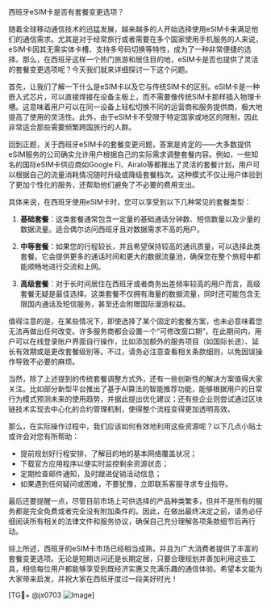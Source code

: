 西班牙eSIM卡是否有套餐变更选项？

随着全球移动通信技术的迅猛发展，越来越多的人开始选择使用eSIM卡来满足他们的通信需求。尤其是对于经常旅行或者需要在多个国家使用手机服务的人来说，eSIM卡因其无需实体卡槽、支持多号码切换等特性，成为了一种非常便捷的选择。那么，在西班牙这样一个热门旅游和居住目的地，eSIM卡是否也提供了灵活的套餐变更选项呢？今天我们就来详细探讨一下这个问题。

首先，让我们了解一下什么是eSIM卡以及它与传统SIM卡的区别。eSIM卡是一种嵌入式芯片，可以直接焊接在设备主板上，而不需要像传统SIM卡那样插入物理卡槽。这意味着用户可以在同一设备上轻松切换不同的运营商和服务提供商，极大地提高了使用的灵活性。此外，由于eSIM卡不受限于特定国家或地区的限制，因此非常适合那些需要频繁跨国旅行的人群。

回到正题，关于西班牙eSIM卡的套餐变更问题，答案是肯定的——大多数提供eSIM服务的公司确实允许用户根据自己的实际需求调整套餐内容。例如，一些知名的国际eSIM卡供应商如Google Fi、Airalo等都推出了灵活的套餐计划，用户可以根据自己的流量消耗情况随时升级或降级套餐档次。这种模式不仅让用户体验到了更加个性化的服务，还帮助他们避免了不必要的费用支出。

具体来说，在西班牙使用eSIM卡时，您可以享受到以下几种常见的套餐类型：

1. **基础套餐**：这类套餐通常包含一定量的基础通话分钟数、短信数量以及少量的数据流量。适合偶尔访问西班牙且对数据需求不高的用户。
   
2. **中等套餐**：如果您的行程较长，并且希望保持较高的通讯质量，可以选择此类套餐。它会提供更多的通话时间和更大的数据流量池，确保您在整个旅程中都能顺畅地进行交流和上网。
   
3. **高级套餐**：对于长时间居住在西班牙或者商务出差频率较高的用户而言，高级套餐无疑是最佳选择。这类套餐不仅拥有海量的数据流量，同时还可能包含无限国内通话及短信服务，甚至还会附赠国际漫游权益。

值得注意的是，在某些情况下，即使选择了某个固定的套餐方案，也未必意味着您无法再做出任何改变。许多服务商都会设置一个“可修改窗口期”，在此期间内，用户可以在线登录账户界面自行操作，比如添加额外的服务项目（如国际长途）、延长有效期或是更改套餐级别等。不过，请务必注意查看相关条款细则，以免因误操作导致不必要的麻烦。

当然，除了上述提到的传统套餐调整方式外，还有一些创新性的解决方案值得大家关注。比如部分新型平台推出了基于AI算法的智能推荐功能，能够根据用户的日常行为模式预测未来的使用趋势，并据此提出优化建议；还有些企业则尝试通过区块链技术实现去中心化的合约管理机制，使得整个流程变得更加透明高效。

那么，在实际操作过程中，我们应该如何有效地利用这些资源呢？以下几点小贴士或许会对您有所帮助：

- 提前规划好行程安排，了解目的地的基本网络覆盖状况；
- 下载官方应用程序以便实时监控剩余资源状态；
- 定期检查邮件通知，及时跟进促销活动信息；
- 如果遇到任何疑问或困难，不要犹豫，立即联系客服寻求专业指导。

最后还要提醒一点，尽管目前市场上可供选择的产品种类繁多，但并不是所有的服务都是完全免费或者完全没有附加条件的。因此，在做出最终决定之前，请务必仔细阅读所有相关的法律文件和服务协议，确保自己充分理解各项条款细节后再行动。

综上所述，西班牙的eSIM卡市场已经相当成熟，并且为广大消费者提供了丰富的套餐变更选项。无论是短期访问还是长期定居，只要合理规划并善加利用这些工具，相信每位用户都能够享受到既经济实惠又充满乐趣的通信体验。希望本文能为大家带来启发，并祝大家在西班牙度过一段美好时光！

[TG💪+ @jx0703 ![Image](https://github.com/user-attachments/assets/dbca1d08-cadb-493c-b0ec-ad6f7a83f270)]